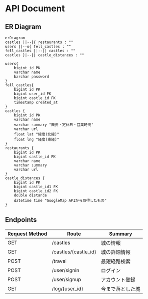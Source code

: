 # API Document
## ER Diagram
```mermaid
erDiagram
castles ||--|{ restaurants : ""
users ||--o{ fell_castles : ""
fell_castles ||--|| castles : ""
castles }|--|| castle_distances : ""

users{
    bigint id PK
    varchar name 
    barchar password 
}
fell_castles{
    bigint id PK
    bigint user_id FK
    bigint castle_id FK
    timestamp created_at
}
castles {
    bigint id PK
    varchar name
    varchar summary "概要・定休日・営業時間"
    varchar url 
    float lat "緯度(北緯)"
    float lng "経度(東経)"
}
restaurants { 
    bigint id PK
    bigint castle_id FK 
    varchar name
    varchar summary
    varchar url 
}
castle_distances {
    bigint id PK
    bigint castle_id1 FK
    bigint castle_id2 FK
    double distance 
    datetime time "GoogleMap APIから取得したもの"
}
```
## Endpoints
|Request Method|Route|Summary|
|---|---|---|
|GET|/castles|城の情報|
|GET|/castles/{castle_id}|城の詳細情報|
|POST|/travel|最短経路検索|
|POST|/user/signin|ログイン|
|POST|/user/signup|アカウント登録|
|GET|/log/{user_id}|今まで落とした城|
